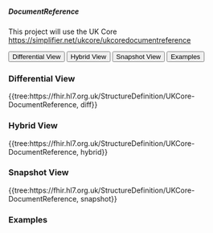 ##### DocumentReference

This project will use the UK Core https://simplifier.net/ukcore/ukcoredocumentreference

<div class="tab">
  <button class="tablinks" onclick="openTab(event, 'Differential View')">Differential View</button>
  <button class="tablinks active" onclick="openTab(event, 'Hybrid View')">Hybrid View</button>
  <button class="tablinks" onclick="openTab(event, 'Snapshot View')">Snapshot View</button>
  <button class="tablinks" onclick="openTab(event, 'Examples')">Examples</button>
</div>
<div id="Differential View" class="tabcontent">
  <h3>Differential View</h3>
  {{tree:https://fhir.hl7.org.uk/StructureDefinition/UKCore-DocumentReference, diff}}
</div>
<div id="Hybrid View" class="tabcontent" style="display:block">
  <h3>Hybrid View</h3>
  {{tree:https://fhir.hl7.org.uk/StructureDefinition/UKCore-DocumentReference, hybrid}}
</div>
<div id="Snapshot View" class="tabcontent">
  <h3>Snapshot View</h3>
  {{tree:https://fhir.hl7.org.uk/StructureDefinition/UKCore-DocumentReference, snapshot}}
</div>
<div id="Examples" class="tabcontent">
  <h3>Examples</h3>
</div>
